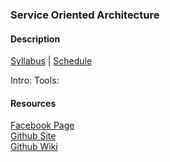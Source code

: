 ### Service Oriented Architecture

#### Description
[Syllabus]() | [Schedule](https://docs.google.com/spreadsheets/d/1R1h9srDttvKKJvsrOPTt_zgoLfbRRtQErWsv7QrVfMg/pubhtml)

Intro:
Tools:

#### Resources

<div id="horiz_container">
  <div id="SNSbutton"><a href="https://www.facebook.com/groups/ISS.SOAD/">Facebook Page</a></div>
  <div id="SNSbutton"><a href="https://github.com/ISS-SOA/class-SOA-repo">Github Site</a></div>
  <div id="SNSbutton"><a href="https://github.com/ISS-SOA/class-SOA-repo/wiki">Github Wiki</a></div>
</div>
